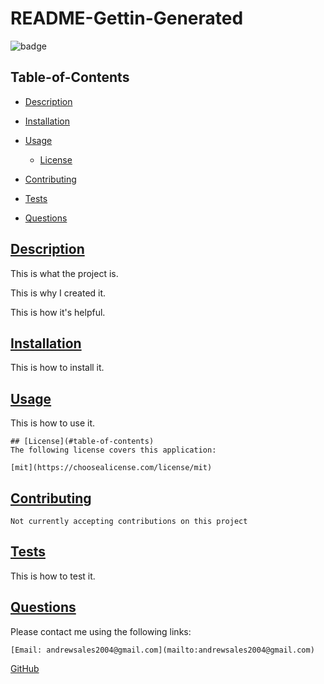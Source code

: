
  # README-Gettin-Generated

  
  ![badge](https://img.shields.io/badge/license-mit-blue)
    

  ## Table-of-Contents

  * [Description](#description)
  * [Installation](#installation)
  * [Usage](#usage)

    * [License](#license)
    
  * [Contributing](#contributing)
  * [Tests](#tests)
  * [Questions](#questions)
  
  ## [Description](#table-of-contents)

  This is what the project is.

  This is why I created it.

  This is how it's helpful.

  ## [Installation](#table-of-contents)

  This is how to install it.

  ## [Usage](#table-of-contents)

  This is how to use it.

  
    ## [License](#table-of-contents)
    The following license covers this application:
    
    [mit](https://choosealicense.com/license/mit)
    
    

  ## [Contributing](#table-of-contents)
  
  
    Not currently accepting contributions on this project
    

  ## [Tests](#table-of-contents)

  This is how to test it.

  ## [Questions](#table-of-contents)

  Please contact me using the following links:

    [Email: andrewsales2004@gmail.com](mailto:andrewsales2004@gmail.com)

  [GitHub](https://github.com/AndrewSalesJr)

